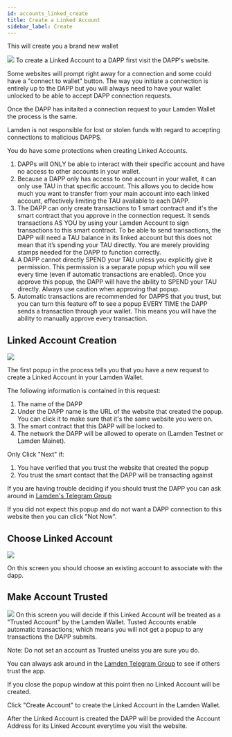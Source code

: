 ```yaml
---
id: accounts_linked_create
title: Create a Linked Account
sidebar_label: Create
---
```


This will create you a brand new wallet

![](/img/wallet/gif/1.0.0_dapp_connection.gif)
To create a Linked Account to a DAPP first visit the DAPP's website. 

Some websites will prompt right away for a connection and some could have a "connect to wallet" button.  The way you initiate a connection is entirely up to the DAPP but you will always need to have your wallet unlocked to be able to accept DAPP connection requests.

Once the DAPP has initaited a connection request to your Lamden Wallet the process is the same.

Lamden is not responsible for lost or stolen funds with regard to accepting connections to malicious DAPPS.

You do have some protections when creating Linked Accounts.
1. DAPPs will ONLY be able to interact with their specific account and have no access to other accounts in your wallet.
2. Because a DAPP only has access to one account in your wallet, it can only use TAU in that specific account. This allows you to decide how much you want to transfer from your main account into each linked account, effectively limiting the TAU available to each DAPP.
3. The DAPP can only create transactions to 1 smart contract and it's the smart contract that you approve in the connection request. It sends transactions AS YOU by using your Lamden Account to sign transactions to this smart contract.  To be able to send transactions, the DAPP will need a TAU balance in its linked account but this does not mean that it’s spending your TAU directly. You are merely providing stamps needed for the DAPP to function correctly.
4. A DAPP cannot directly SPEND your TAU unless you explicitly give it permission. This permission is a separate popup which you will see every time (even if automatic transactions are enabled). Once you approve this popup, the DAPP will have the ability to SPEND your TAU directly. Always use caution when approving that popup.
5. Automatic transactions are recommended for DAPPS that you trust, but you can turn this feature off to see a popup EVERY TIME the DAPP sends a transaction through your wallet. This means you will have the ability to manually approve every transaction.

## Linked Account Creation
![](/img/wallet/linked_account_popup_1.png)

The first popup in the process tells you that you have a new request to create a Linked Account in your Lamden Wallet.

The following information is contained in this request:
1. The name of the DAPP
2. Under the DAPP name is the URL of the website that created the popup.  You can click it to make sure that it's the same website you were on.
3. The smart contract that this DAPP will be locked to.
4. The network the DAPP will be allowed to operate on (Lamden Testnet or Lamden Mainet).

Only Click "Next" if:
1. You have verified that you trust the website that created the popup
2. You trust the smart contact that the DAPP will be transacting against

If you are having trouble deciding if you should trust the DAPP you can ask around in [Lamden's Telegram Group](https://t.me/lamdenchat)

If you did not expect this popup and do not want a DAPP connection to this website then you can click "Not Now".

## Choose Linked Account
![](/img/wallet/linked_account_popup_2.png)

On this screen you should choose an existing account to associate with the dapp. 

## Make Account Trusted
![](/img/wallet/linked_account_popup_3.png)
On this screen you will decide if this Linked Account will be treated as a "Trusted Account" by the Lamden Wallet.  Tusted Accounts enable automatic transactions; which means you will not get a popup to any transactions the DAPP submits.

Note: Do not set an account as Trusted unelss you are sure you do. 

You can always ask around in the [Lamden Telegram Group](https://t.me/lamdenchat) to see if others trust the app.

If you close the popup window at this point then no Linked Account will be created.

Click "Create Account" to create the Linked Account in the Lamden Wallet.

After the Linked Account is created the DAPP will be provided the Account Address for its Linked Account everytime you visit the website.

